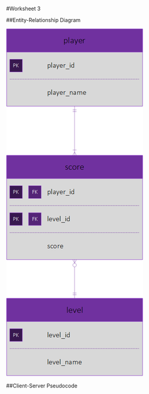 #Worksheet 3

##Entity-Relationship Diagram

![Entity Relationship Diagram](https://github.com/NecroReindeer/comp110-worksheets/blob/master/Worksheet%203/Entity%20Relationship%20Diagram.png)

##Client-Server Pseudocode
